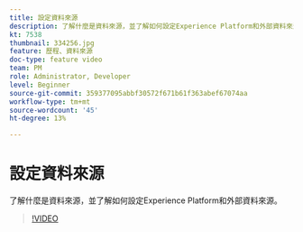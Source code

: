 ```yaml
---
title: 設定資料來源
description: 了解什麼是資料來源，並了解如何設定Experience Platform和外部資料來源。
kt: 7538
thumbnail: 334256.jpg
feature: 歷程、資料來源
doc-type: feature video
team: PM
role: Administrator, Developer
level: Beginner
source-git-commit: 359377095abbf30572f671b61f363abef67074aa
workflow-type: tm+mt
source-wordcount: '45'
ht-degree: 13%

---
```



# 設定資料來源

了解什麼是資料來源，並了解如何設定Experience Platform和外部資料來源。

>[!VIDEO](https://video.tv.adobe.com/v/334256?quality=12)
